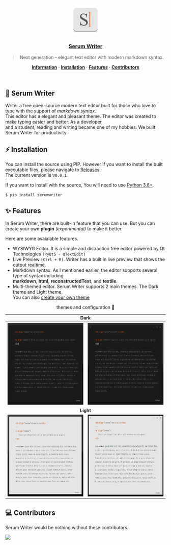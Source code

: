 <p align="center">
  <a href="https://github.com/serumstudio/writer">
    <img src="images/logo.png" height="96"/>
    <h3 align="center">Serum Writer</h3>
  </a>
</p>

<blockquote align="center">
  Next generation - elegant text editor with modern markdown syntax.
</blockquote>

<p align="center">
  <a href="https://github.com/serumstudio/writer#serum-writer-1"><strong>Information</strong></a> ·
  <a href="https://github.com/serumstudio/writer#-installation"><strong>Installation</strong></a> ·
  <a href="https://github.com/serumstudio/writer#-features"><strong>Features</strong></a> ·
  <a href="https://github.com/serumstudio/writer#-contributors"><strong>Contributors</strong></a>
</p>
<br/>

## 📃 Serum Writer
Writer a free open-source modern text editor built for those who love to type with the support of *markdown syntax*. <br>
This editor has a elegant and pleasant theme. The editor was created to make typing easier and better. As a developer <br>
and a student, reading and writing became one of my hobbies. We built Serum Writer for productivity. 

## ⚡ Installation
You can install the source using PIP. However if you want to install the built executable files, please navigate to 
[Releases](https://github.com/serumstudio/writer/releases). <br>The current version is v`0.0.1`. 

If you want to install with the source, You will need to use [Python 3.8+](https://python.org/downloads).
```bash
$ pip install serumwriter
```

## ✨ Features
In Serum Writer, there are built-in feature that you can use. But you can create your own **plugin** *(experimental)* to make it better.

Here are some avaialable features.

- WYSIWYG Editor. It is a simple and distraction free editor powered by Qt Technologies `(PyQt5 - QTextEdit)`
- Live Preview `(Ctrl + R)`. Writer has a built in live preview that shows the output realtime.
- Markdown syntax. As I mentioned earlier, the editor supports several type of syntax including <br> **markdown**, **html**, **reconstructedText**, and **textile**.
- Multi-themed editor. Serum Writer supports 2 main themes. The Dark theme and Light theme. <br> You can also [create your own theme](https://github.com/serumstudio/writer)

<p align="center"> themes and configuration 🌙 </p>
<table align="center">
  <tr>
      <td align="center" colspan="4">
        <b>Dark</b>  
      </td>
  </tr>

  <tr>
    <th>
      <img src="images/typing.png" height="256" />
    </th>
    <th>
      <img src="images/w_titlebar.png" height="256" />
    </th>
  </tr>
  
  <tr>
      <td align="center" colspan="4">
        <b>Light</b>  
      </td>
  </tr>
  
  <tr>
    <td>
      <img src="images/typing_light.png" height="256" />
    </td>
    <td>
      <img src="images/w_titlebar_light.png" height="256" />
    </td>
  </tr>
</table>

## 💻 Contributors
Serum Writer would be nothing without these contributors.

<a href="https://github.com/serumstudio/writer/graphs/contributors">
  <img src="https://contrib.rocks/image?repo=serumstudio/writer" />
</a>

